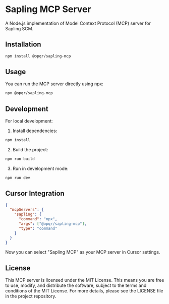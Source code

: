 # Sapling MCP Server

A Node.js implementation of Model Context Protocol (MCP) server for Sapling SCM.

## Installation

```bash
npm install @opqr/sapling-mcp
```

## Usage

You can run the MCP server directly using npx:

```bash
npx @opqr/sapling-mcp
```

## Development

For local development:

1. Install dependencies:

```bash
npm install
```

2. Build the project:

```bash
npm run build
```

3. Run in development mode:

```bash
npm run dev
```

## Cursor Integration

```json
{
  "mcpServers": {
    "sapling": {
      "command": "npx",
      "args": ["@opqr/sapling-mcp"],
      "type": "command"
    }
  }
}
```

Now you can select "Sapling MCP" as your MCP server in Cursor settings.

## License

This MCP server is licensed under the MIT License. This means you are free to use, modify, and distribute the software, subject to the terms and conditions of the MIT License. For more details, please see the LICENSE file in the project repository.

